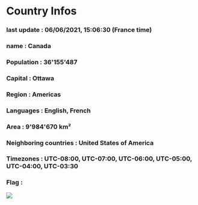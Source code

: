 # Country  Infos
### last update : 06/06/2021, 15:06:30 (France time)

### name : Canada
### Population : 36'155'487
### Capital : Ottawa
### Region : Americas
### Languages : English, French
### Area : 9'984'670 km²
### Neighboring countries : United States of America
### Timezones : UTC-08:00, UTC-07:00, UTC-06:00, UTC-05:00, UTC-04:00, UTC-03:30

### Flag :
![](https://restcountries.eu/data/can.svg)
